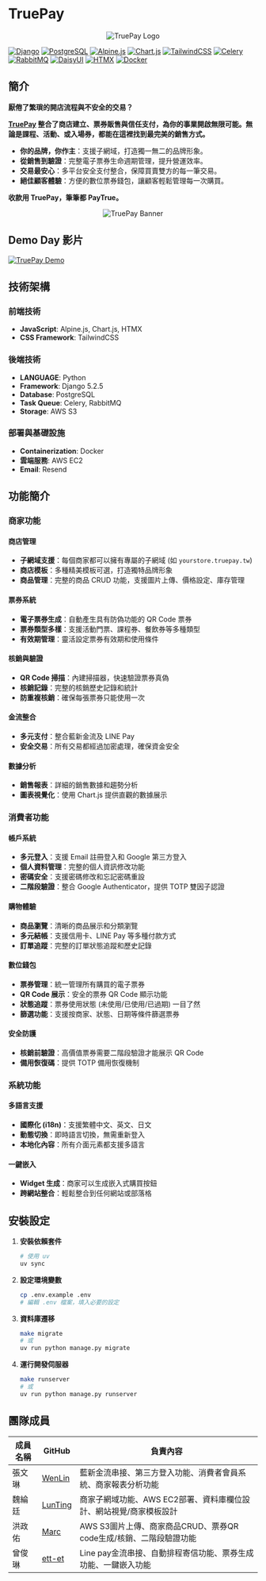 # TruePay

<div align="center">
    <img src="https://test-django-images-marchung.s3.ap-northeast-1.amazonaws.com/TP/logo.png" alt="TruePay Logo">
</div>

[![Django](https://img.shields.io/badge/Django-5.2-green.svg)](https://djangoproject.com/)
[![PostgreSQL](https://img.shields.io/badge/PostgreSQL-15-blue.svg)](https://postgresql.org/)
[![Alpine.js](https://img.shields.io/badge/Alpine.js-3.14-8BC0D0.svg)](https://alpinejs.dev/)
[![Chart.js](https://img.shields.io/badge/Chart.js-4.5-FF6384.svg)](https://www.chartjs.org/)
[![TailwindCSS](https://img.shields.io/badge/Tailwind-4.1-06B6D4.svg)](https://tailwindcss.com/)
[![Celery](https://img.shields.io/badge/Celery-5.3-green.svg)](https://celeryproject.org/)
[![RabbitMQ](https://img.shields.io/badge/RabbitMQ-3.12-orange.svg)](https://www.rabbitmq.com/)
[![DaisyUI](https://img.shields.io/badge/DaisyUI-5.0-5A0EF8.svg)](https://daisyui.com/)
[![HTMX](https://img.shields.io/badge/HTMX-2.0-3366CC.svg)](https://htmx.org/)
[![Docker](https://img.shields.io/badge/Docker-Compose-2496ED.svg)](https://docker.com/)

## 簡介

**厭倦了繁瑣的開店流程與不安全的交易？**

**[TruePay](https://truepay.tw/) 整合了商店建立、票券販售與信任支付，為你的事業開啟無限可能。無論是課程、活動、或入場券，都能在這裡找到最完美的銷售方式。**

- **你的品牌，你作主**：支援子網域，打造獨一無二的品牌形象。
- **從銷售到驗證**：完整電子票券生命週期管理，提升營運效率。
- **交易最安心**：多平台安全支付整合，保障買賣雙方的每一筆交易。
- **絕佳顧客體驗**：方便的數位票券錢包，讓顧客輕鬆管理每一次購買。

**收款用 TruePay，筆筆都 PayTrue。**

<div align="center">
    <img src="https://test-django-images-marchung.s3.ap-northeast-1.amazonaws.com/TP/home.png" alt="TruePay Banner">
</div>

## Demo Day 影片

[![TruePay Demo](https://img.youtube.com/vi/8kIEo-F54Wg/maxresdefault.jpg)](https://www.youtube.com/watch?v=8kIEo-F54Wg)

## 技術架構

### 前端技術

- **JavaScript**: Alpine.js, Chart.js, HTMX
- **CSS Framework**: TailwindCSS

### 後端技術

- **LANGUAGE**: Python
- **Framework**: Django 5.2.5
- **Database**: PostgreSQL
- **Task Queue**: Celery, RabbitMQ
- **Storage**: AWS S3


### 部署與基礎設施

- **Containerization**: Docker
- **雲端服務**: AWS EC2
- **Email**: Resend

## 功能簡介

### 商家功能

#### 商店管理
- **子網域支援**：每個商家都可以擁有專屬的子網域 (如 `yourstore.truepay.tw`)
- **商店模板**：多種精美模板可選，打造獨特品牌形象
- **商品管理**：完整的商品 CRUD 功能，支援圖片上傳、價格設定、庫存管理

#### 票券系統
- **電子票券生成**：自動產生具有防偽功能的 QR Code 票券
- **票券類型多樣**：支援活動門票、課程券、餐飲券等多種類型
- **有效期管理**：靈活設定票券有效期和使用條件

#### 核銷與驗證
- **QR Code 掃描**：內建掃描器，快速驗證票券真偽
- **核銷記錄**：完整的核銷歷史記錄和統計
- **防重複核銷**：確保每張票券只能使用一次

#### 金流整合
- **多元支付**：整合藍新金流及 LINE Pay
- **安全交易**：所有交易都經過加密處理，確保資金安全

#### 數據分析
- **銷售報表**：詳細的銷售數據和趨勢分析
- **圖表視覺化**：使用 Chart.js 提供直觀的數據展示

### 消費者功能

#### 帳戶系統
- **多元登入**：支援 Email 註冊登入和 Google 第三方登入
- **個人資料管理**：完整的個人資訊修改功能
- **密碼安全**：支援密碼修改和忘記密碼重設
- **二階段驗證**：整合 Google Authenticator，提供 TOTP 雙因子認證

#### 購物體驗
- **商品瀏覽**：清晰的商品展示和分類瀏覽
- **多元結帳**：支援信用卡、LINE Pay 等多種付款方式
- **訂單追蹤**：完整的訂單狀態追蹤和歷史記錄

#### 數位錢包
- **票券管理**：統一管理所有購買的電子票券
- **QR Code 展示**：安全的票券 QR Code 顯示功能
- **狀態追蹤**：票券使用狀態 (未使用/已使用/已過期) 一目了然
- **篩選功能**：支援按商家、狀態、日期等條件篩選票券

#### 安全防護
- **核銷前驗證**：高價值票券需要二階段驗證才能展示 QR Code
- **備用恢復碼**：提供 TOTP 備用恢復機制

### 系統功能

#### 多語言支援
- **國際化 (i18n)**：支援繁體中文、英文、日文
- **動態切換**：即時語言切換，無需重新登入
- **本地化內容**：所有介面元素都支援多語言

#### 一鍵嵌入
- **Widget 生成**：商家可以生成嵌入式購買按鈕
- **跨網站整合**：輕鬆整合到任何網站或部落格


## 安裝設定

1. **安裝依賴套件**

   ```bash
   # 使用 uv
   uv sync
   ```

2. **設定環境變數**

   ```bash
   cp .env.example .env
   # 編輯 .env 檔案，填入必要的設定
   ```

3. **資料庫遷移**

   ```bash
   make migrate
   # 或
   uv run python manage.py migrate
   ```

4. **運行開發伺服器**
   ```bash
   make runserver
   # 或
   uv run python manage.py runserver
   ```

## 團隊成員

| 成員名稱 | GitHub | 負責內容 |
|----------|--------|----------|
| 張文琳 | [WenLin](https://github.com/WENLIN-CHANG/) | 藍新金流串接、第三方登入功能、消費者會員系統、商家報表分析功能 |
| 魏綸廷 | [LunTing](https://github.com/LunTing-Wei/) | 商家子網域功能、AWS EC2部署、資料庫欄位設計、網站視覺/商家模板設計 |
| 洪政佑 | [Marc](https://github.com/marcpikachu/) | AWS S3圖片上傳、商家商品CRUD、票券QR code生成/核銷、二階段驗證功能 |
| 曾俊琳 | [ett-et](https://github.com/ett-et/) | Line pay金流串接、自動排程寄信功能、票券生成功能、一鍵嵌入功能 |
